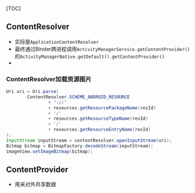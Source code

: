 [TOC]

## ContentResolver
* 实际是`ApplicationContentResolver`
* 最终通过Binder跨进程调用`ActivityManagerService.getContentProvider()`的`ActivityManagerNative.getDefault().getContentProvider()`
* 

### ContentResolver加载资源图片
```java
Uri uri = Uri.parse(
        ContentResolver.SCHEME_ANDROID_RESOURCE
                + "://"
                + resources.getResourcePackageName(resId)
                + '/'
                + resources.getResourceTypeName(resId)
                + '/'
                + resources.getResourceEntryName(resId)
);
InputStream inputStream = contentResolver.openInputStream(uri);
Bitmap bitmap = BitmapFactory.decodeStream(inputStream);
imageView.setImageBitmap(bitmap);
```

## ContentProvider
* 用来对外共享数据
